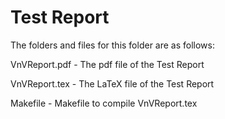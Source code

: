 # Test Report

The folders and files for this folder are as follows:

VnVReport.pdf - The pdf file of the Test Report

VnVReport.tex - The LaTeX file of the Test Report

Makefile - Makefile to compile VnVReport.tex
